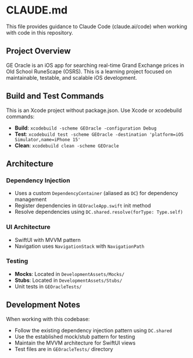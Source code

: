 # CLAUDE.md

This file provides guidance to Claude Code (claude.ai/code) when working with code in this repository.

## Project Overview

GE Oracle is an iOS app for searching real-time Grand Exchange prices in Old School RuneScape (OSRS). This is a learning project focused on maintainable, testable, and scalable iOS development.

## Build and Test Commands

This is an Xcode project without package.json. Use Xcode or xcodebuild commands:

- **Build**: `xcodebuild -scheme GEOracle -configuration Debug`
- **Test**: `xcodebuild test -scheme GEOracle -destination 'platform=iOS Simulator,name=iPhone 15'`
- **Clean**: `xcodebuild clean -scheme GEOracle`

## Architecture

### Dependency Injection
- Uses a custom `DependencyContainer` (aliased as `DC`) for dependency management
- Register dependencies in `GEOracleApp.swift` init method
- Resolve dependencies using `DC.shared.resolve(forType: Type.self)`

### UI Architecture
- SwiftUI with MVVM pattern
- Navigation uses `NavigationStack` with `NavigationPath`

### Testing
- **Mocks**: Located in `DevelopmentAssets/Mocks/`
- **Stubs**: Located in `DevelopmentAssets/Stubs/`
- Unit tests in `GEOracleTests/`

## Development Notes

When working with this codebase:
- Follow the existing dependency injection pattern using `DC.shared`
- Use the established mock/stub pattern for testing
- Maintain the MVVM architecture for SwiftUI views
- Test files are in `GEOracleTests/` directory
